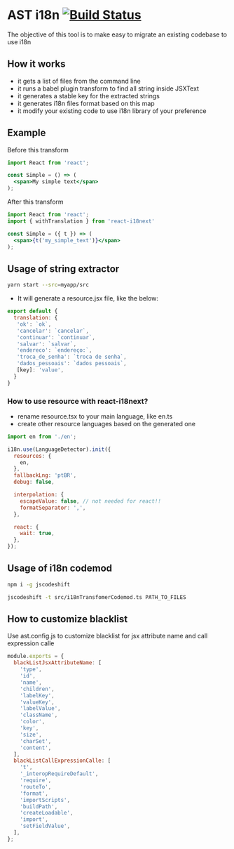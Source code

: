 # AST i18n [![Build Status](https://travis-ci.org/sibelius/ast-i18n.svg?branch=master)](https://travis-ci.org/sibelius/ast-i18n)

The objective of this tool is to make easy to migrate an existing codebase to use i18n

## How it works
- it gets a list of files from the command line
- it runs a babel plugin transform to find all string inside JSXText
- it generates a stable key for the extracted strings
- it generates i18n files format based on this map
- it modify your existing code to use i18n library of your preference

## Example

Before this transform
```jsx
import React from 'react';

const Simple = () => (
  <span>My simple text</span>
);
```

After this transform
```jsx
import React from 'react';
import { withTranslation } from 'react-i18next'

const Simple = ({ t }) => (
  <span>{t('my_simple_text')}</span>
);
```

## Usage of string extractor
```bash
yarn start --src=myapp/src
```

- It will generate a resource.jsx file, like the below:
```jsx
export default {
  translation: {
   'ok': `ok`,
   'cancelar': `cancelar`,
   'continuar': `continuar`,
   'salvar': `salvar`,
   'endereco': `endereço:`,
   'troca_de_senha': `troca de senha`,
   'dados_pessoais': `dados pessoais`,
   [key]: 'value',
  }
}
```

### How to use resource with react-i18next?
- rename resource.tsx to your main language, like en.ts
- create other resource languages based on the generated one

```jsx
import en from './en';

i18n.use(LanguageDetector).init({
  resources: {
    en,
  },
  fallbackLng: 'ptBR',
  debug: false,

  interpolation: {
    escapeValue: false, // not needed for react!!
    formatSeparator: ',',
  },

  react: {
    wait: true,
  },
});
```

## Usage of i18n codemod
```bash
npm i -g jscodeshift

jscodeshift -t src/i18nTransfomerCodemod.ts PATH_TO_FILES
```

## How to customize blacklist
Use ast.config.js to customize blacklist for jsx attribute name and call expression calle

```jsx
module.exports = {
  blackListJsxAttributeName: [
    'type',
    'id',
    'name',
    'children',
    'labelKey',
    'valueKey',
    'labelValue',
    'className',
    'color',
    'key',
    'size',
    'charSet',
    'content',
  ],
  blackListCallExpressionCalle: [
    't',
    '_interopRequireDefault',
    'require',
    'routeTo',
    'format',
    'importScripts',
    'buildPath',
    'createLoadable',
    'import',
    'setFieldValue',
  ],
};
```
